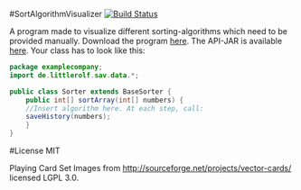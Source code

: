 #SortAlgorithmVisualizer
[![Build Status](https://travis-ci.org/LittleRolf/SortAlgorithmVisualizer.png?branch=master)](https://travis-ci.org/LittleRolf/SortAlgorithmVisualizer)

A program made to visualize different sorting-algorithms which need to be provided manually.
Download the program [here](https://littlerolf.github.io/SortAlgorithmVisualizer/jar/SAV.jar). The API-JAR is available [here](https://littlerolf.github.io/SortAlgorithmVisualizer/jar/SAV_API.jar).
Your class has to look like this:

```java
package examplecompany;
import de.littlerolf.sav.data.*;

public class Sorter extends BaseSorter {
	public int[] sortArray(int[] numbers) {
	//Insert algorithm here. At each step, call:
	saveHistory(numbers);	
	}
}
```
#License
MIT

Playing Card Set Images from http://sourceforge.net/projects/vector-cards/ licensed LGPL 3.0.

